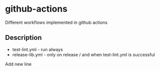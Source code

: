 # github-actions
Different workflows implemented in github actions

## Description

* test-lint.yml - run always
* release-lib.yml - only on release / and when test-lint.yml is successful

Add new line
